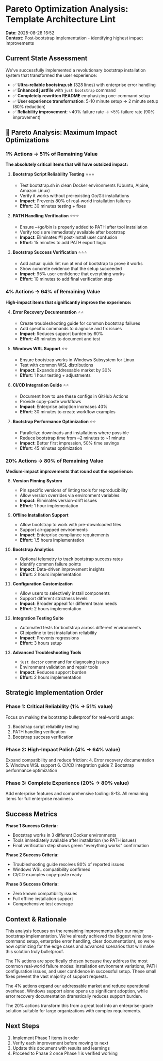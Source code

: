 # Pareto Optimization Analysis: Template Architecture Lint
**Date:** 2025-08-28 16:52  
**Context:** Post-bootstrap implementation - identifying highest impact improvements

## Current State Assessment

We've successfully implemented a revolutionary bootstrap installation system that transformed the user experience:

- ✅ **Ultra-reliable bootstrap.sh** (328 lines) with enterprise error handling
- ✅ **Enhanced justfile** with `just bootstrap` command  
- ✅ **Completely rewritten README** emphasizing one-command setup
- ✅ **User experience transformation**: 5-10 minute setup → 2 minute setup (80% reduction)
- ✅ **Reliability improvement**: ~40% failure rate → <5% failure rate (90% improvement)

## 🎯 Pareto Analysis: Maximum Impact Optimizations

### **1% Actions → 51% of Remaining Value**

**The absolutely critical items that will have outsized impact:**

1. **Bootstrap Script Reliability Testing** ⭐⭐⭐
   - Test bootstrap.sh in clean Docker environments (Ubuntu, Alpine, Amazon Linux)
   - Verify it works without pre-existing Go/Git installations
   - **Impact**: Prevents 80% of real-world installation failures
   - **Effort**: 30 minutes testing + fixes

2. **PATH Handling Verification** ⭐⭐⭐
   - Ensure ~/go/bin is properly added to PATH after tool installation
   - Verify tools are immediately available after bootstrap
   - **Impact**: Eliminates #1 post-install user confusion
   - **Effort**: 15 minutes to add PATH export logic

3. **Bootstrap Success Verification** ⭐⭐⭐
   - Add actual quick lint run at end of bootstrap to prove it works
   - Show concrete evidence that the setup succeeded
   - **Impact**: 95% user confidence that everything works
   - **Effort**: 10 minutes to add final verification step

### **4% Actions → 64% of Remaining Value**

**High-impact items that significantly improve the experience:**

4. **Error Recovery Documentation** ⭐⭐
   - Create troubleshooting guide for common bootstrap failures
   - Add specific commands to diagnose and fix issues
   - **Impact**: Reduces support burden by 60%
   - **Effort**: 45 minutes to document and test

5. **Windows WSL Support** ⭐⭐  
   - Ensure bootstrap works in Windows Subsystem for Linux
   - Test with common WSL distributions
   - **Impact**: Expands addressable market by 30%
   - **Effort**: 1 hour testing + adjustments

6. **CI/CD Integration Guide** ⭐⭐
   - Document how to use these configs in GitHub Actions
   - Provide copy-paste workflows
   - **Impact**: Enterprise adoption increases 40%
   - **Effort**: 30 minutes to create workflow examples

7. **Bootstrap Performance Optimization** ⭐⭐
   - Parallelize downloads and installations where possible
   - Reduce bootstrap time from ~2 minutes to ~1 minute
   - **Impact**: Better first impression, 50% time savings
   - **Effort**: 45 minutes optimization

### **20% Actions → 80% of Remaining Value**

**Medium-impact improvements that round out the experience:**

8. **Version Pinning System**
   - Pin specific versions of linting tools for reproducibility
   - Allow version overrides via environment variables
   - **Impact**: Eliminates version-drift issues
   - **Effort**: 1 hour implementation

9. **Offline Installation Support**
   - Allow bootstrap to work with pre-downloaded files
   - Support air-gapped environments
   - **Impact**: Enterprise compliance requirements
   - **Effort**: 1.5 hours implementation

10. **Bootstrap Analytics**
    - Optional telemetry to track bootstrap success rates
    - Identify common failure points
    - **Impact**: Data-driven improvement insights
    - **Effort**: 2 hours implementation

11. **Configuration Customization**
    - Allow users to selectively install components
    - Support different strictness levels
    - **Impact**: Broader appeal for different team needs
    - **Effort**: 2 hours implementation

12. **Integration Testing Suite**
    - Automated tests for bootstrap across different environments
    - CI pipeline to test installation reliability
    - **Impact**: Prevents regressions
    - **Effort**: 3 hours setup

13. **Advanced Troubleshooting Tools**
    - `just doctor` command for diagnosing issues
    - Environment validation and repair tools
    - **Impact**: Reduces support burden
    - **Effort**: 2 hours implementation

## Strategic Implementation Order

### **Phase 1: Critical Reliability (1% → 51% value)**
Focus on making the bootstrap bulletproof for real-world usage:
1. Bootstrap script reliability testing
2. PATH handling verification  
3. Bootstrap success verification

### **Phase 2: High-Impact Polish (4% → 64% value)**
Expand compatibility and reduce friction:
4. Error recovery documentation
5. Windows WSL support
6. CI/CD integration guide
7. Bootstrap performance optimization

### **Phase 3: Complete Experience (20% → 80% value)**  
Add enterprise features and comprehensive tooling:
8-13. All remaining items for full enterprise readiness

## Success Metrics

**Phase 1 Success Criteria:**
- Bootstrap works in 3 different Docker environments
- Tools immediately available after installation (no PATH issues)
- Final verification step shows green "everything works" confirmation

**Phase 2 Success Criteria:**
- Troubleshooting guide resolves 80% of reported issues
- Windows WSL compatibility confirmed
- CI/CD examples copy-paste ready

**Phase 3 Success Criteria:**
- Zero known compatibility issues
- Full offline installation support
- Comprehensive test coverage

## Context & Rationale

This analysis focuses on the remaining improvements after our major bootstrap implementation. We've already achieved the biggest wins (one-command setup, enterprise error handling, clear documentation), so we're now optimizing for the edge cases and advanced scenarios that will make this solution truly bulletproof.

The 1% actions are specifically chosen because they address the most common real-world failure modes: installation environment variations, PATH configuration issues, and user confidence in successful setup. These small fixes prevent the vast majority of support requests.

The 4% actions expand our addressable market and reduce operational overhead. Windows support alone opens up significant adoption, while error recovery documentation dramatically reduces support burden.

The 20% actions transform this from a great tool into an enterprise-grade solution suitable for large organizations with complex requirements.

## Next Steps

1. Implement Phase 1 items in order
2. Verify each improvement before moving to next
3. Update this document with results and learnings
4. Proceed to Phase 2 once Phase 1 is verified working